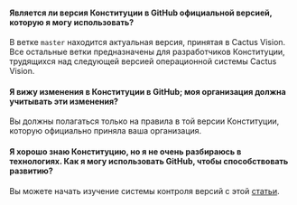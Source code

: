 #### Является ли версия Конституции в GitHub официальной версией, которую я могу использовать?

В ветке `master` находится актуальная версия, принятая в Cactus Vision. Все остальные ветки предназначены для разработчиков Конституции, трудящихся над следующей версией операционной системы Cactus Vision.


#### Я вижу изменения в Конституции в GitHub; моя организация должна учитывать эти изменения?

Вы должны полагаться только на правила в той версии Конституции, которую официально приняла ваша организация.


#### Я хорошо знаю Конституцию, но я не очень разбираюсь в технологиях. Как я могу использовать GitHub, чтобы способствовать развитию?

Вы можете начать изучение системы контроля версий с этой <a href="https://habr.com/ru/post/437000/" target="_blank">статьи</a>.